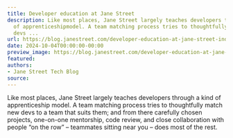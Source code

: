 ```yaml
---
title: Developer education at Jane Street
description: Like most places, Jane Street largely teaches developers through a kind
  of apprenticeshipmodel. A team matching process tries to thoughtfully match new
  devs ...
url: https://blog.janestreet.com/developer-education-at-jane-street-index/
date: 2024-10-04T00:00:00-00:00
preview_image: https://blog.janestreet.com/developer-education-at-jane-street-index/classroom.png
featured:
authors:
- Jane Street Tech Blog
source:
---
```


<p>Like most places, Jane Street largely teaches developers through a kind of apprenticeship
model. A team matching process tries to thoughtfully match new devs to a team that suits
them; and from there carefully chosen projects, one-on-one mentorship, code review, and
close collaboration with people &ldquo;on the row&rdquo; &ndash; teammates sitting near you &ndash; does most of
the rest.</p>


